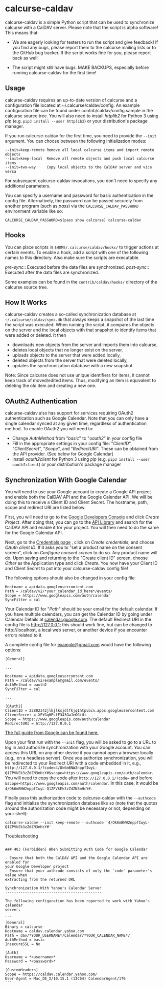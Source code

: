 calcurse-caldav
===============

calcurse-caldav is a simple Python script that can be used to synchronize
calcurse with a CalDAV server. Please note that the script is alpha software!
This means that:

* We are eagerly looking for testers to run the script and give feedback! If
  you find any bugs, please report them to the calcurse mailing lists or to the
  GitHub bug tracker. If the script works fine for you, please report back as
  well!

* The script might still have bugs. MAKE BACKUPS, especially before running
  calcurse-caldav for the first time!

Usage
-----

calcurse-caldav requires an up-to-date version of calcurse and a configuration
file located at ~/.calcurse/caldav/config. An example configuration file can be
found under contrib/caldav/config.sample in the calcurse source tree. You will
also need to install *httplib2* for Python 3 using *pip* (e.g. `pip3 install
--user httplib2`) or your distribution's package manager.

If you run calcurse-caldav for the first time, you need to provide the `--init`
argument. You can choose between the following initialization modes:

    --init=keep-remote Remove all local calcurse items and import remote objects
    --init=keep-local  Remove all remote objects and push local calcurse items
    --init=two-way     Copy local objects to the CalDAV server and vice versa

For subsequent calcurse-caldav invocations, you don't need to specify any
additional parameters.

You can specify a username and password for basic authentication in the
config file. Alternatively, the password can be passed securely from another
program (such as *pass*) via the `CALCURSE_CALDAV_PASSWORD` environment variable like
so:
```
CALCURSE_CALDAV_PASSWORD=$(pass show calcurse) calcurse-caldav
```

Hooks
-----

You can place scripts in `$HOME/.calcurse/caldav/hooks/` to trigger actions at
certain events. To enable a hook, add a script with one of the following names
to this directory. Also make sure the scripts are executable.

*pre-sync*::
  Executed before the data files are synchronized.
*post-sync*::
  Executed after the data files are synchronized.

Some examples can be found in the `contrib/caldav/hooks/` directory of the
calcurse source tree.

How It Works
------------

calcurse-caldav creates a so-called synchronization database at
`~/.calcurse/caldav/sync.db` that always keeps a snapshot of the last time the
script was executed. When running the script, it compares the objects on the
server and the local objects with that snapshot to identify items that were
added or deleted. It then

* downloads new objects from the server and imports them into calcurse,
* deletes local objects that no longer exist on the server,
* uploads objects to the server that were added locally,
* deleted objects from the server that were deleted locally,
* updates the synchronization database with a new snapshot.

Note: Since calcurse does not use unique identifiers for items, it cannot keep
track of moved/edited items. Thus, modifying an item is equivalent to deleting
the old item and creating a new one.

OAuth2 Authentication
---------------------

calcurse-caldav also has support for services requiring OAuth2 authentication
such as Google Calendar. Note that you can only have a single calendar synced
at any given time, regardless of authentication method. To enable OAuth2 you
will need to:

* Change *AuthMethod* from "*basic*" to "*oauth2*" in your config file
* Fill in the appropriate settings in your config file: "*ClientID*",
 "*ClientSecret*", "*Scope*", and "*RedirectURI*". These can be obtained from
 the API provider. (See below for Google Calendar)
* Install *oauth2client* for Python 3 using *pip* (e.g. `pip3 install --user
oauth2client`) or your distribution's package manager

Synchronization With Google Calendar
------------------------------------

You will need to use your Google account to create a Google API project and
enable both the CalDAV API and the Google Calendar API. We will be doing this to
receive a Client ID and Client Secret. The hostname, path, scope and redirect
URI are listed below.

First, you will need to go to the [Google Developers Console](https://console.developers.google.com/project) and click *Create
Project*. After doing that, you can go to the [API Library](https://console.developers.google.com/project/_/apiui/apis/library) and
search for the CalDAV API and enable it for your project. You will then need to
do the same for the Google Calendar API.

Next, go to the [Credentials page](https://console.developers.google.com/project/_/apiui/credential)
, click on *Create credentials*, and choose *OAuth client ID*. If it asks you
to "set a product name on the consent screen", click on *Configure consent
screen* to do so. Any product name will do. Upon saving and returning to the
"Create client ID" screen, choose *Other* as the Application type and click
*Create*. You now have your Client ID and Client Secret to put into your
calcurse-caldav config file!

The following options should also be changed in your config file:

```
Hostname = apidata.googleusercontent.com
Path = /caldav/v2/*your_calendar_id_here*/events/
Scope = https://www.googleapis.com/auth/calendar
SyncFilter = cal
```

Your Calendar ID for "*Path*" should be your email for the default calendar.
If you have multiple calendars, you can get the Calendar ID by going under
Calendar Details at [calendar.google.com](https://calendar.google.com).
The default Redirect URI in the config file is http://127.0.0.1; this should
work fine, but can be changed to http://localhost, a local web server, or
another device if you encounter errors related to it.

A complete config file for example@gmail.com would have the following options:

```
[General]

...

Hostname = apidata.googleusercontent.com
Path = /caldav/v2/example@gmail.com/events/
AuthMethod = oauth2
SyncFilter = cal

...

[OAuth2]
ClientID = 22802342jlkjlksjdlfkjq1htpvbcn.apps.googleusercontent.com
ClientSecret = XPYGqHFsfF343GwJeOGiUi
Scope = https://www.googleapis.com/auth/calendar
RedirectURI = http://127.0.0.1
```

[The full guide from Google can be found here.](https://developers.google.com/google-apps/calendar/caldav/v2/guide)

Upon your first run with the `--init` flag, you will be asked to go to a URL to
log in and authorize synchronization with your Google account. You can access
this URL on any other device if you cannot open a browser locally (e.g., on
a headless server). Once you authorize synchronization, you will be redirected
to your Redirect URI with a code embedded in it, e.g.,
`http://127.0.0.1/?code=4/Ok6mBNW2nppfIwyL-Q1ZPVkEk3zZdZN3mHcY#&scope=https://www.googleapis.com/auth/calendar`.
You will need to copy the code after `http://127.0.0.1/?code=` and before `&scope=https://www.googleapis.com/auth/calendar`. In this case,
it would be `4/Ok6mBNW2nppfIwyL-Q1ZPVkEk3zZdZN3mHcY#`.

Finally pass this authorization code to calcurse-caldav with the `--authcode`
flag and initialize the synchronization database like so (note that the quotes
around the authorization code might be necessary or not, depending on your shell):

```
calcurse-caldav --init keep-remote --authcode '4/Ok6mBNW2nppfIwyL-Q1ZPVkEk3zZdZN3mHcY#'
```

Troubleshooting
~~~~~~~~~~~~~~~

### 403 (Forbidden) When Submitting Auth Code for Google Calendar

- Ensure that both the CalDAV API and the Google Calendar API are enabled for
your Google Developer project
- Ensure that your authcode consists of only the `code` parameter's value when
extracting from the returned URL

Synchronization With Yahoo's Calendar Server
--------------------------------------------

The following configuration has been reported to work with Yahoo's calendar
server:

```
[General]
Binary = calcurse
Hostname = caldav.calendar.yahoo.com
Path = dav/*YOUR_USERNAME*/Calendar/*YOUR_CALENDAR_NAME*/
AuthMethod = basic
InsecureSSL = No

[Auth]
Username = *<username>*
Password = *<password>*

[CustomHeaders]
Scope = https://caldav.calendar.yahoo.com/
User-Agent = Mac_OS_X/10.15.1 (13C64) CalendarAgent/176
```
